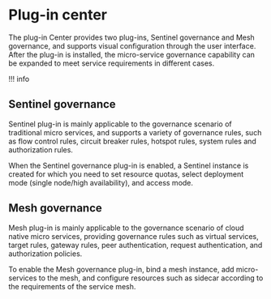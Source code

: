 # Plug-in center

The plug-in Center provides two plug-ins, Sentinel governance and Mesh governance, and supports visual configuration through the user interface. After the plug-in is installed, the micro-service governance capability can be expanded to meet service requirements in different cases.

!!! info


<!--![]()screenshots-->

## Sentinel governance

Sentinel plug-in is mainly applicable to the governance scenario of traditional micro services, and supports a variety of governance rules, such as flow control rules, circuit breaker rules, hotspot rules, system rules and authorization rules.

When the Sentinel governance plug-in is enabled, a Sentinel instance is created for which you need to set resource quotas, select deployment mode (single node/high availability), and access mode.

## Mesh governance

Mesh plug-in is mainly applicable to the governance scenario of cloud native micro services, providing governance rules such as virtual services, target rules, gateway rules, peer authentication, request authentication, and authorization policies.

To enable the Mesh governance plug-in, bind a mesh instance, add micro-services to the mesh, and configure resources such as sidecar according to the requirements of the service mesh.

